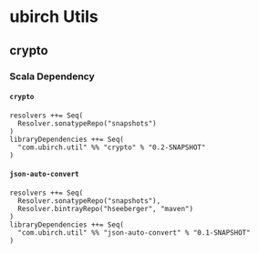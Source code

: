# ubirch Utils

## crypto

### Scala Dependency

#### `crypto`

    resolvers ++= Seq(
      Resolver.sonatypeRepo("snapshots")
    )
    libraryDependencies ++= Seq(
      "com.ubirch.util" %% "crypto" % "0.2-SNAPSHOT"
    )

#### `json-auto-convert`

    resolvers ++= Seq(
      Resolver.sonatypeRepo("snapshots"),
      Resolver.bintrayRepo("hseeberger", "maven")
    )
    libraryDependencies ++= Seq(
      "com.ubirch.util" %% "json-auto-convert" % "0.1-SNAPSHOT"
    )

